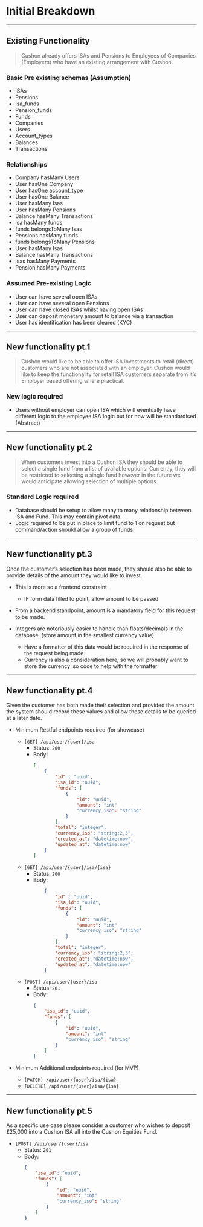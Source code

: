 # Initial Breakdown
---------------------------------------------------------
## Existing Functionality
> Cushon already offers ISAs and Pensions to Employees of Companies (Employers) who have an existing arrangement with Cushon.

### Basic Pre existing schemas (Assumption)
- ISAs
- Pensions
- Isa_funds
- Pension_funds
- Funds
- Companies
- Users
- Account_types
- Balances
- Transactions

### Relationships
- Company hasMany Users
- User hasOne Company
- User hasOne account_type
- User hasOne Balance
- User hasMany Isas
- User hasMany Pensions
- Balance hasMany Transactions
- Isa hasMany funds
- funds belongsToMany Isas
- Pensions hasMany funds
- funds belongsToMany Pensions
- User hasMany Isas
- Balance hasMany Transactions
- Isas hasMany Payments
- Pension hasMany Payments

### Assumed Pre-existing Logic
- User can have several open ISAs
- User can have several open Pensions
- User can have closed ISAs whilst having open ISAs
- User can deposit monetary amount to balance via a transaction
- User has identification has been cleared (KYC)

---------------------------------------------------------
## New functionality pt.1
> Cushon would like to be able to offer ISA investments to retail (direct) customers who are not associated with an employer. Cushon would like to keep the functionality for retail ISA customers separate from it’s Employer based offering where practical.

### New logic required
- Users without employer can open ISA which will eventually have different logic to the employee ISA logic but for now will be standardised (Abstract)

---------------------------------------------------------
## New functionality pt.2
> When customers invest into a Cushon ISA they should be able to select a single fund from a list of available options. Currently, they will be restricted to selecting a single fund however in the future we would anticipate allowing selection of multiple options.

### Standard Logic required
- Database should be setup to allow many to many relationship between ISA and Fund. This may contain pivot data.
- Logic required to be put in place to limit fund to 1 on request but command/action should allow a group of funds

---------------------------------------------------------
## New functionality pt.3
Once the customer’s selection has been made, they should also be able to provide details of the amount they would like to invest.

- This is more so a frontend constraint
	- IF form data filled to point, allow amount to be passed

- From a backend standpoint, amount is a mandatory field for this request to be made.
- Integers are notoriously easier to handle than floats/decimals in the database. (store amount in the smallest currency value)
	- Have a formatter of this data would be required in the response of the request being made.
	- Currency is also a consideration here, so we will probably want to store the currency iso code to help with the formatter

---------------------------------------------------------
## New functionality pt.4
Given the customer has both made their selection and provided the amount the system should record these values and allow these details to be queried at a later date.

- Minimum Restful endpoints required (for showcase)
  	- `[GET] /api/user/{user}/isa`
		- Status: `200`
		- Body: 
			```json
  			[
  				{
					"id" : "uuid",
  					"isa_id": "uuid",
	  				"funds": [
  						{
  							"id": "uuid",
  							"amount": "int"
  							"currency_iso": "string"
  						}
  					],
					"total": "integer",
					"currency_iso": "string:2,3",
					"created_at": "datetime:now",
					"updated_at": "datetime:now"
				}
  			]
			```
	- `[GET] /api/user/{user}/isa/{isa}`
		- Status: `200`
		- Body: 
			```json
  				{
					"id" : "uuid",
  					"isa_id": "uuid",
	  				"funds": [
  						{
  							"id": "uuid",
  							"amount": "int"
  							"currency_iso": "string"
  						}
  					],
					"total": "integer",
					"currency_iso": "string:2,3",
					"created_at": "datetime:now",
					"updated_at": "datetime:now"
				}
			```
	- `[POST] /api/user/{user}/isa`
		- Status: `201`
		- Body: 
			```json
			{
				"isa_id": "uuid",
  				"funds": [
  					{
  						"id": "uuid",
  						"amount": "int"
  						"currency_iso": "string"
  					}
  				]
			}
			```

- Minimum Additional endpoints required (for MVP)
	- `[PATCH] /api/user/{user}/isa/{isa}`
	- `[DELETE] /api/user/{user}/isa/{isa}`


---------------------------------------------------------
## New functionality pt.5
As a specific use case please consider a customer who wishes to deposit £25,000 into a Cushon ISA all into the Cushon Equities Fund.

- `[POST] /api/user/{user}/isa`
	- Status: `201`
	- Body: 
		```json
		{
			"isa_id": "uuid",
  			"funds": [
  				{
  					"id": "uuid",
  					"amount": "int"
  					"currency_iso": "string"
  				}
  			]
		}
		```

